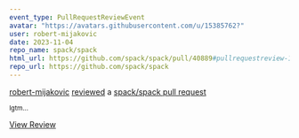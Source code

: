 ```yaml
---
event_type: PullRequestReviewEvent
avatar: "https://avatars.githubusercontent.com/u/15385762?"
user: robert-mijakovic
date: 2023-11-04
repo_name: spack/spack
html_url: https://github.com/spack/spack/pull/40889#pullrequestreview-1713876906
repo_url: https://github.com/spack/spack
---
```


<a href='https://github.com/robert-mijakovic' target='_blank'>robert-mijakovic</a> <a href='https://github.com/spack/spack/pull/40889#pullrequestreview-1713876906' target='_blank'>reviewed</a> a <a href='https://github.com/spack/spack/pull/40889' target='_blank'>spack/spack pull request</a>

<small>lgtm...</small>

<a href='https://github.com/spack/spack/pull/40889#pullrequestreview-1713876906' target='_blank'>View Review</a>